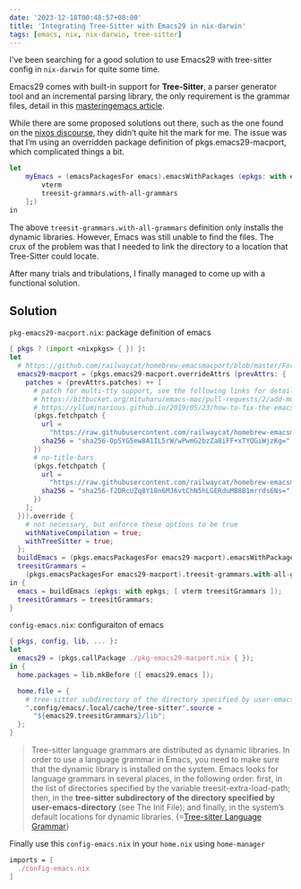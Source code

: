 ```yaml
---
date: '2023-12-18T00:48:57+08:00'
title: 'Integrating Tree-Sitter with Emacs29 in nix-darwin'
tags: [emacs, nix, nix-darwin, tree-sitter]
---
```


I've been searching for a good solution to use Emacs29 with tree-sitter config in `nix-darwin` for quite some time.

Emacs29 comes with built-in support for **Tree-Sitter**, a parser generator tool and an incremental parsing library, the only requirement is the grammar files, detail in this [masteringemacs article](https://www.masteringemacs.org/article/how-to-get-started-tree-sitter).

While there are some proposed solutions out there, such as the one found on the [nixos discourse](https://discourse.nixos.org/t/packages-required-to-get-emacs-typescript-ts-mode-to-work/31225/9), they didn’t quite hit the mark for me. The issue was that I’m using an overridden package definition of pkgs.emacs29-macport, which complicated things a bit.

```nix
let
    myEmacs = (emacsPackagesFor emacs).emacsWithPackages (epkgs: with epkgs; [
        vterm
        treesit-grammars.with-all-grammars
    ];)
in
```

The above `treesit-grammars.with-all-grammars` definition only installs the dynamic libraries. However, Emacs was still unable to find the files. The crux of the problem was that I needed to link the directory to a location that Tree-Sitter could locate.

After many trials and tribulations, I finally managed to come up with a functional solution.

## Solution

`pkg-emacs29-macport.nix`: package definition of emacs

```nix
{ pkgs ? (import <nixpkgs> { }) }:
let
  # https://github.com/railwaycat/homebrew-emacsmacport/blob/master/Formula/emacs-mac.rb
  emacs29-macport = (pkgs.emacs29-macport.overrideAttrs (prevAttrs: {
    patches = (prevAttrs.patches) ++ [
      # patch for multi-tty support, see the following links for details
      # https://bitbucket.org/mituharu/emacs-mac/pull-requests/2/add-multi-tty-support-to-be-on-par-with/diff
      # https://ylluminarious.github.io/2019/05/23/how-to-fix-the-emacs-mac-port-for-multi-tty-access/
      (pkgs.fetchpatch {
        url =
          "https://raw.githubusercontent.com/railwaycat/homebrew-emacsmacport/8b06f75ea28a68f9a490d9001ce33fd1b0d426aa/patches/emacs-mac-29-multi-tty.diff";
        sha256 = "sha256-OpSYG5ew8A1IL5rW/wPwmG2bzZa8iFF+xTYQGiWjzKg=";
      })
      # no-title-bars
      (pkgs.fetchpatch {
        url =
          "https://raw.githubusercontent.com/railwaycat/homebrew-emacsmacport/667f0efc08506facfc6963ac1fd1d5b9b777e094/patches/emacs-26.2-rc1-mac-7.5-no-title-bar.patch";
        sha256 = "sha256-f2DRcUZq8Y18n6MJ6vtChN5hLGERduMB8B1mrrds6Ns=";
      })
    ];
  })).override {
    # not necessary, but enforce these options to be true
    withNativeCompilation = true;
    withTreeSitter = true;
  };
  buildEmacs = (pkgs.emacsPackagesFor emacs29-macport).emacsWithPackages;
  treesitGrammars =
    (pkgs.emacsPackagesFor emacs29-macport).treesit-grammars.with-all-grammars;
in {
  emacs = buildEmacs (epkgs: with epkgs; [ vterm treesitGrammars ]);
  treesitGrammars = treesitGrammars;
}

```

`config-emacs.nix`: configuraiton of emacs

```nix
{ pkgs, config, lib, ... }:
let
  emacs29 = (pkgs.callPackage ./pkg-emacs29-macport.nix { });
in {
  home.packages = lib.mkBefore ([ emacs29.emacs ]);

  home.file = {
    # tree-sitter subdirectory of the directory specified by user-emacs-directory
    ".config/emacs/.local/cache/tree-sitter".source =
      "${emacs29.treesitGrammars}/lib";
  };
}
```

> Tree-sitter language grammars are distributed as dynamic libraries. In order to use a language grammar in Emacs, you need to make sure that the dynamic library is installed on the system. Emacs looks for language grammars in several places, in the following order:
  first, in the list of directories specified by the variable treesit-extra-load-path;
  then, in the **tree-sitter subdirectory of the directory specified by user-emacs-directory** (see The Init File);
  and finally, in the system’s default locations for dynamic libraries. {=[Tree-sitter Language Grammar](https://www.gnu.org/software/emacs/manual/html_node/elisp/Language-Grammar.html)}

Finally use this `config-emacs.nix` in your `home.nix` using `home-manager`

```nix
imports = [
  ./config-emacs.nix
]
```

